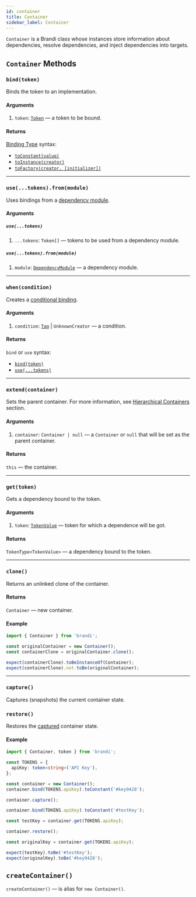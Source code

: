 ```yaml
---
id: container
title: Container
sidebar_label: Container
---
```


`Container` is a Brandi class whose instances store information about dependencies,
resolve dependencies, and inject dependencies into targets.

## `Container` Methods

### `bind(token)`

Binds the token to an implementation.

#### Arguments

1. `token`: [`Token`](./pointers-and-registrators.md#tokentdescription) — a token to be bound.

#### Returns

[Binding Type](./binding-types.md) syntax:

- [`toConstant(value)`](./binding-types.md#toconstantvalue)
- [`toInstance(creator)`](./binding-types.md#toinstancecreator)
- [`toFactory(creator, [initializer])`](./binding-types.md#tofactorycreator-initializer)

---

### `use(...tokens).from(module)`

Uses bindings from a [dependency module](./dependency-modules.md).

#### Arguments

##### `use(...tokens)`

1. `...tokens`: `Token[]` — tokens to be used from a dependency module.

##### `use(...tokens).from(module)`

1. `module`: [`DependencyModule`](./dependency-modules.md) — a dependency module.

---

### `when(condition)`

Creates a [conditional binding](./conditional-bindings.md).

#### Arguments

1. `condition`: [`Tag`](./pointers-and-registrators.md#tagdescription) | `UnknownCreator` — a condition.

#### Returns

`bind` or `use` syntax:

- [`bind(token)`](#bindtoken)
- [`use(...tokens)`](#usetokensfrommodule)

---

### `extend(container)`

Sets the parent container. For more information, see [Hierarchical Containers](./hierarchical-containers.md) section.

#### Arguments

1. `container`: `Container | null` — a `Container` or `null` that will be set as the parent container.

#### Returns

`this` — the container.

---

### `get(token)`

Gets a dependency bound to the token.

#### Arguments

1. `token`: [`TokenValue`](./pointers-and-registrators.md#tokentdescription) — token for which a dependence will be got.

#### Returns

`TokenType<TokenValue>` — a dependency bound to the token.

---

### `clone()`

Returns an unlinked clone of the container.

#### Returns

`Container` — new container.

#### Example

```typescript
import { Container } from 'brandi';

const originalContainer = new Container();
const containerClone = originalContainer.clone();

expect(containerClone).toBeInstanceOf(Container);
expect(containerClone).not.toBe(originalContainer);
```

---

### `capture()`

Captures (snapshots) the current container state.

### `restore()`

Restores the [captured](#capture) container state.

#### Example

```typescript
import { Container, token } from 'brandi';

const TOKENS = {
  apiKey: token<string>('API Key'),
};

const container = new Container();
container.bind(TOKENS.apiKey).toConstant('#key9428');

container.capture();

container.bind(TOKENS.apiKey).toConstant('#testKey');

const testKey = container.get(TOKENS.apiKey);

container.restore();

const originalKey = container.get(TOKENS.apiKey);

expect(testKey).toBe('#testKey');
expect(originalKey).toBe('#key9428');
```

## `createContainer()`

`createContainer()` — is alias for `new Container()`.
